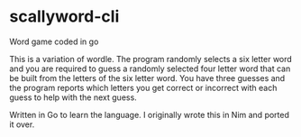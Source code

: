 # scallyword-cli
Word game coded in go


This is a variation of wordle. The program randomly selects a six letter word and you are required to guess a randomly selected four letter word
that can be built from the letters of the six letter word. You have three guesses and the program reports which letters you get correct or incorrect
with each guess to help with the next guess. 

Written in Go to learn the language. I originally wrote this in Nim and ported it over. 
